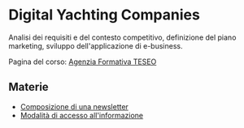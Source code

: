 # Digital Yachting Companies

Analisi dei requisiti e del contesto competitivo, definizione del piano marketing, sviluppo dell'applicazione di e-business.

Pagina del corso: [Agenzia Formativa TESEO](http://www.teseoagenzia.it/digital-yachting-companies.html)

## Materie

- [Composizione di una newsletter](appunti/composizione-di-una-newsletter.md)
- [Modalità di accesso all'informazione](appunti/modalita-di-accesso-all-informazione.md)
